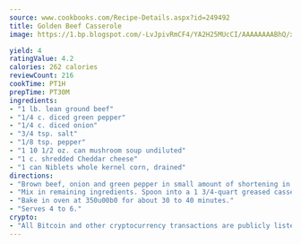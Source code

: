 ```yaml
---
source: www.cookbooks.com/Recipe-Details.aspx?id=249492
title: Golden Beef Casserole
image: https://1.bp.blogspot.com/-LvJpivRmCF4/YA2H25MUcCI/AAAAAAAABhQ/xgndXuMf7Zopp5S4RExCblnSp5YGujfSQCLcBGAsYHQ/s320/8.png

yield: 4
ratingValue: 4.2
calories: 262 calories
reviewCount: 216
cookTime: PT1H
prepTime: PT30M
ingredients:
- "1 lb. lean ground beef"
- "1/4 c. diced green pepper"
- "1/4 c. diced onion"
- "3/4 tsp. salt"
- "1/8 tsp. pepper"
- "1 10 1/2 oz. can mushroom soup undiluted"
- "1 c. shredded Cheddar cheese"
- "1 can Niblets whole kernel corn, drained"
directions:
- "Brown beef, onion and green pepper in small amount of shortening in heavy skillet."
- "Mix in remaining ingredients. Spoon into a 1 3/4-quart greased casserole dish."
- "Bake in oven at 350u00b0 for about 30 to 40 minutes."
- "Serves 4 to 6."
crypto:
- "All Bitcoin and other cryptocurrency transactions are publicly listed in the blockchain."
---
```

